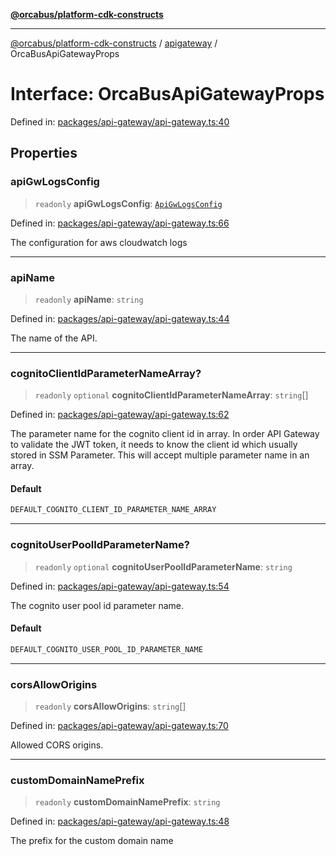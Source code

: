 [**@orcabus/platform-cdk-constructs**](../../../../README.md)

***

[@orcabus/platform-cdk-constructs](../../../../README.md) / [apigateway](../README.md) / OrcaBusApiGatewayProps

# Interface: OrcaBusApiGatewayProps

Defined in: [packages/api-gateway/api-gateway.ts:40](https://github.com/OrcaBus/platform-cdk-constructs/blob/main/packages/api-gateway/api-gateway.ts#L40)

## Properties

### apiGwLogsConfig

> `readonly` **apiGwLogsConfig**: [`ApiGwLogsConfig`](ApiGwLogsConfig.md)

Defined in: [packages/api-gateway/api-gateway.ts:66](https://github.com/OrcaBus/platform-cdk-constructs/blob/main/packages/api-gateway/api-gateway.ts#L66)

The configuration for aws cloudwatch logs

***

### apiName

> `readonly` **apiName**: `string`

Defined in: [packages/api-gateway/api-gateway.ts:44](https://github.com/OrcaBus/platform-cdk-constructs/blob/main/packages/api-gateway/api-gateway.ts#L44)

The name of the API.

***

### cognitoClientIdParameterNameArray?

> `readonly` `optional` **cognitoClientIdParameterNameArray**: `string`[]

Defined in: [packages/api-gateway/api-gateway.ts:62](https://github.com/OrcaBus/platform-cdk-constructs/blob/main/packages/api-gateway/api-gateway.ts#L62)

The parameter name for the cognito client id in array.
In order API Gateway to validate the JWT token, it needs to know the client id which usually
stored in SSM Parameter. This will accept multiple parameter name in an array.

#### Default

```ts
DEFAULT_COGNITO_CLIENT_ID_PARAMETER_NAME_ARRAY
```

***

### cognitoUserPoolIdParameterName?

> `readonly` `optional` **cognitoUserPoolIdParameterName**: `string`

Defined in: [packages/api-gateway/api-gateway.ts:54](https://github.com/OrcaBus/platform-cdk-constructs/blob/main/packages/api-gateway/api-gateway.ts#L54)

The cognito user pool id parameter name.

#### Default

```ts
DEFAULT_COGNITO_USER_POOL_ID_PARAMETER_NAME
```

***

### corsAllowOrigins

> `readonly` **corsAllowOrigins**: `string`[]

Defined in: [packages/api-gateway/api-gateway.ts:70](https://github.com/OrcaBus/platform-cdk-constructs/blob/main/packages/api-gateway/api-gateway.ts#L70)

Allowed CORS origins.

***

### customDomainNamePrefix

> `readonly` **customDomainNamePrefix**: `string`

Defined in: [packages/api-gateway/api-gateway.ts:48](https://github.com/OrcaBus/platform-cdk-constructs/blob/main/packages/api-gateway/api-gateway.ts#L48)

The prefix for the custom domain name

